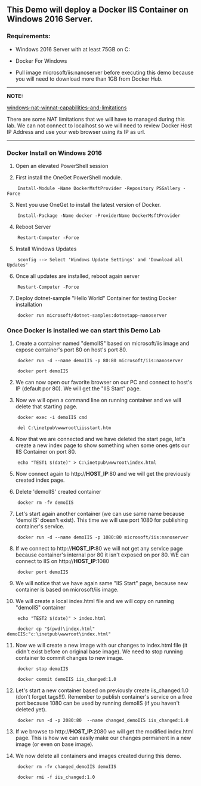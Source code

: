 ## This Demo will deploy a Docker IIS Container on Windows 2016 Server.

### Requirements:

- Windows 2016 Server with at least 75GB on C:

- Docker For Windows

- Pull image microsoft/iis:nanoserver before executing this demo because you will need to download more than 1GB from Docker Hub.

* * *
__NOTE:__

[windows-nat-winnat-capabilities-and-limitations](https://blogs.technet.microsoft.com/virtualization/2016/05/25/windows-nat-winnat-capabilities-and-limitations)

There are some NAT limitations that we will have to managed during this lab.
We can not connect to localhost so we will need to review Docker Host IP Address and use your web browser using its IP as url.

* * *

### Docker Install on Windows 2016

1. Open an elevated PowerShell session


2. First install the OneGet PowerShell module.

~~~
	Install-Module -Name DockerMsftProvider -Repository PSGallery -Force
~~~

3. Next you use OneGet to install the latest version of Docker.

~~~
	Install-Package -Name docker -ProviderName DockerMsftProvider
~~~

4. Reboot Server
	
~~~
	Restart-Computer -Force
~~~

5. Install Windows Updates

~~~
	sconfig --> Select 'Windows Update Settings' and 'Download all Updates'
~~~

6. Once all updates are installed, reboot again server

~~~
	Restart-Computer -Force
~~~

7. Deploy dotnet-sample "Hello World" Container for testing Docker installation

~~~
	docker run microsoft/dotnet-samples:dotnetapp-nanoserver
~~~

### Once Docker is installed we can start this Demo Lab

1. Create a container named "demoIIS" based on microsoft/iis image and expose container's port 80 on host's port 80.
	
~~~
	docker run -d --name demoIIS -p 80:80 microsoft/iis:nanoserver

	docker port demoIIS
~~~

2. We can now open our favorite browser on our PC and connect to host's IP (default por 80). We will get the "IIS Start" page.


3. Now we will  open a command line on running container and we will delete that starting page.

~~~
	docker exec -i demoIIS cmd

	del C:\inetpub\wwwroot\iisstart.htm
~~~

4. Now that we are connected and we have deleted the start page, let's create a new index page to show something when some ones gets our IIS Container on port 80.

~~~
	echo "TEST1 $(date)" > C:\inetpub\wwwroot\index.html
~~~


5. Now connect again to http://__HOST_IP__:80 and we will get the previously created index page.


6. Delete 'demoIIS' created container
	
~~~
	docker rm -fv demoIIS
~~~

7. Let's start again another container (we can use same name because 'demoIIS' doesn't exist). This time we will use port 1080 for publishing container's service.

~~~
	docker run -d --name demoIIS -p 1080:80 microsoft/iis:nanoserver
~~~

8. If we connect to http://__HOST_IP__:80 we will not get any service page because container's internal por 80 it isn't exposed on por 80. WE can connect to IIS on http://__HOST_IP__:1080

~~~
	docker port demoIIS
~~~

9. We will notice that we have again same "IIS Start" page, because new container is based on microsoft/iis image.


10. We will create a local index.html file and we will copy on running "demoIIS" container

~~~
	echo "TEST2 $(date)" > index.html 

	docker cp "$(pwd)\index.html" demoIIS:"c:\inetpub\wwwroot\index.html"
~~~

11. Now we will create a new image with our changes to index.html file (it didn't exist before on original base image). We need to stop running container to commit changes to new image.
 
~~~
	docker stop demoIIS

	docker commit demoIIS iis_changed:1.0
~~~

12. Let's start a new container based on previously create iis_changed:1.0 (don't forget tags!!!). Remember to publish container's service on a free port because 1080 can be used by running demoIIS (if you haven't deleted yet).

~~~
	docker run -d -p 2080:80  --name changed_demoIIS iis_changed:1.0
~~~

13. If we browse to http://__HOST_IP__:2080 we will get the modified index.html page. This is how we can easily make our changes permanent in a new image (or even on base image).


14. We now delete all containers and images created during this demo.

~~~
	docker rm -fv changed_demoIIS demoIIS

	docker rmi -f iis_changed:1.0
~~~

